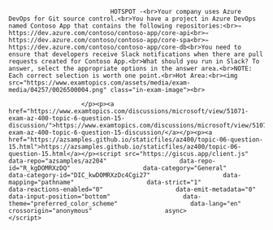 <p class="card-text">
							
								HOTSPOT -<br>Your company uses Azure DevOps for Git source control.<br>You have a project in Azure DevOps named Contoso App that contains the following repositories:<br>✑ https://dev.azure.com/contoso/contoso-app/core-api<br>✑ https://dev.azure.com/contoso/contoso-app/core-spa<br>✑ https://dev.azure.com/contoso/contoso-app/core-db<br>You need to ensure that developers receive Slack notifications when there are pull requests created for Contoso App.<br>What should you run in Slack? To answer, select the appropriate options in the answer area.<br>NOTE: Each correct selection is worth one point.<br>Hot Area:<br><img src="https://www.examtopics.com/assets/media/exam-media/04257/0026500004.png" class="in-exam-image"><br>
							
						</p><p><a href="https://www.examtopics.com/discussions/microsoft/view/51071-exam-az-400-topic-6-question-15-discussion/">https://www.examtopics.com/discussions/microsoft/view/51071-exam-az-400-topic-6-question-15-discussion/</a></p><p><a href="https://azsamples.github.io/staticfiles/az400/topic-06-question-15.html">https://azsamples.github.io/staticfiles/az400/topic-06-question-15.html</a></p><script src="https://giscus.app/client.js"                    data-repo="azsamples/az204"                    data-repo-id="R_kgDOMRXzDQ"                    data-category="General"                    data-category-id="DIC_kwDOMRXzDc4Cgi27"                    data-mapping="pathname"                    data-strict="1"                    data-reactions-enabled="0"                    data-emit-metadata="0"                    data-input-position="bottom"                    data-theme="preferred_color_scheme"                    data-lang="en"                    crossorigin="anonymous"                    async>                    </script>